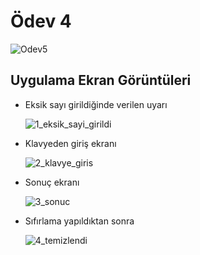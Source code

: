 # Ödev 4

![Odev5](https://github.com/dogukaanatlar/techcareer.net-Android/blob/main/Odev5/Odev5.jpg)

## Uygulama Ekran Görüntüleri

* Eksik sayı girildiğinde verilen uyarı

  ![1_eksik_sayi_girildi](https://github.com/dogukaanatlar/techcareer.net-Android/blob/main/Odev5/1_eksik_sayi_girildi.jpg)

* Klavyeden giriş ekranı

  ![2_klavye_giris](https://github.com/dogukaanatlar/techcareer.net-Android/blob/main/Odev5/2_klavye_giris.jpg)

* Sonuç ekranı

  ![3_sonuc](https://github.com/dogukaanatlar/techcareer.net-Android/blob/main/Odev5/3_sonuc.jpg)

* Sıfırlama yapıldıktan sonra

  ![4_temizlendi](https://github.com/dogukaanatlar/techcareer.net-Android/blob/main/Odev5/4_temizlendi.jpg)